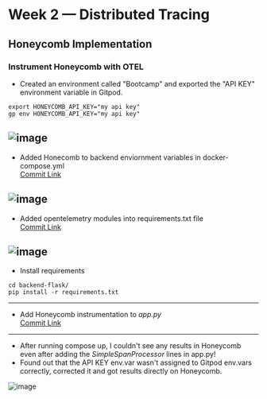 # Week 2 — Distributed Tracing
## Honeycomb Implementation
### Instrument Honeycomb with OTEL
* Created an environment called "Bootcamp" and exported the "API KEY" environment variable in Gitpod.  
```APIKEY
export HONEYCOMB_API_KEY="my api key"
gp env HONEYCOMB_API_KEY="my api key"
```
![image](https://user-images.githubusercontent.com/105418424/222491501-b192a457-5377-4b8f-bc35-75f41ef9a209.png)
---------------
* Added Honecomb to backend enviornment variables in docker-compose.yml  
[Commit Link](https://github.com/MahmoudGooda/aws-bootcamp-cruddur-2023/commit/a3702999a78310bc39c72e41a1e39d9f9e2765f8 "Commit Link")

![image](https://user-images.githubusercontent.com/105418424/222496226-8e51b3e3-63ba-4834-b8ea-13734a89ae8b.png)
---------------
* Added opentelemetry modules into requirements.txt file  
[Commit Link](https://github.com/MahmoudGooda/aws-bootcamp-cruddur-2023/commit/31146477ea41f4480e2138505cb6777de74ca965 "Commit Link")

![image](https://user-images.githubusercontent.com/105418424/222496416-8d4bdb08-98b5-41b4-ae10-6db18f89c490.png)
---------------

* Install requirements 
``` Install reqs
cd backend-flask/
pip install -r requirements.txt
```
---------------
* Add Honeycomb instrumentation to *app.py*  
[Commit Link](https://github.com/MahmoudGooda/aws-bootcamp-cruddur-2023/commit/75a31b0e9270a23bed793c87cf54326d9765d7dc "Commit Link")
---------------
* After running compose up, I couldn't see any results in Honeycomb even after adding the *SimpleSpanProcessor* lines in app.py!
* Found out that the API KEY env.var wasn't assigned to Gitpod env.vars correctly, corrected it and got results directly on Honeycomb.

![image](https://user-images.githubusercontent.com/105418424/222501125-49c7868f-d215-4b61-92ba-b6a72ffef051.png)
